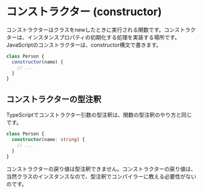 # コンストラクター \(constructor\)

コンストラクターはクラスをnewしたときに実行される関数です。コンストラクターは、インスタンスプロパティの初期化する処理を実装する場所です。JavaScriptのコンストラクターは、constructor構文で書きます。

```javascript
class Person {
  constructor(name) {
    // ...
  }
}
```

## コンストラクターの型注釈

TypeScriptでコンストラクター引数の型注釈は、関数の型注釈のやり方と同じです。

```typescript
class Person {
  constructor(name: string) {
    // ...
  }
}
```

コンストラクターの戻り値は型注釈できません。コンストラクターの戻り値は、当然クラスのインスタンスなので、型注釈でコンパイラーに教える必要性がないのです。

